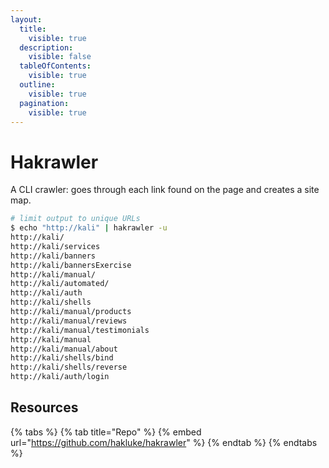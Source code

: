 ```yaml
---
layout:
  title:
    visible: true
  description:
    visible: false
  tableOfContents:
    visible: true
  outline:
    visible: true
  pagination:
    visible: true
---
```


# Hakrawler

A CLI crawler: goes through each link found on the page and creates a site map.

```bash
# limit output to unique URLs
$ echo "http://kali" | hakrawler -u
http://kali/
http://kali/services
http://kali/banners
http://kali/bannersExercise
http://kali/manual/
http://kali/automated/
http://kali/auth
http://kali/shells
http://kali/manual/products
http://kali/manual/reviews
http://kali/manual/testimonials
http://kali/manual
http://kali/manual/about
http://kali/shells/bind
http://kali/shells/reverse
http://kali/auth/login
```

## Resources

{% tabs %}
{% tab title="Repo" %}
{% embed url="https://github.com/hakluke/hakrawler" %}
{% endtab %}
{% endtabs %}
